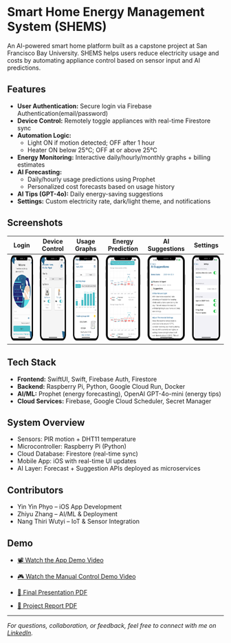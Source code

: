 # Smart Home Energy Management System (SHEMS)

An AI-powered smart home platform built as a capstone project at San Francisco Bay University. SHEMS helps users reduce electricity usage and costs by automating appliance control based on sensor input and AI predictions.

## Features

- **User Authentication:** Secure login via Firebase Authentication(email/password)
- **Device Control:** Remotely toggle appliances with real-time Firestore sync
- **Automation Logic:** 
  - Light ON if motion detected; OFF after 1 hour
  - Heater ON below 25°C; OFF at or above 25°C
- **Energy Monitoring:** Interactive daily/hourly/monthly graphs + billing estimates
- **AI Forecasting:** 
  - Daily/hourly usage predictions using Prophet
  - Personalized cost forecasts based on usage history
- **AI Tips (GPT-4o):** Daily energy-saving suggestions
- **Settings:** Custom electricity rate, dark/light theme, and notifications

## Screenshots

| Login | Device Control | Usage Graphs | Energy Prediction | AI Suggestions | Settings |
|-------|----------------|--------------|-------------------|----------------|----------|
| <img src="screens/login.png" height="200"/> | <img src="screens/control.png" height="200"/> | <img src="screens/energyusage.png" height="200"/> | <img src="screens/prediction.png" height="200"/> | <img src="screens/AIsuggestion.png" height="200"/> | <img src="screens/settings.png" height="200"/> |



## Tech Stack

- **Frontend:** SwiftUI, Swift, Firebase Auth, Firestore
- **Backend:** Raspberry Pi, Python, Google Cloud Run, Docker
- **AI/ML:** Prophet (energy forecasting), OpenAI GPT-4o-mini (energy tips)
- **Cloud Services:** Firebase, Google Cloud Scheduler, Secret Manager

## System Overview

- Sensors: PIR motion + DHT11 temperature
- Microcontroller: Raspberry Pi (Python)
- Cloud Database: Firestore (real-time sync)
- Mobile App: iOS with real-time UI updates
- AI Layer: Forecast + Suggestion APIs deployed as microservices

## Contributors

- Yin Yin Phyo – iOS App Development
- Zhiyu Zhang – AI/ML & Deployment
- Nang Thiri Wutyi – IoT & Sensor Integration

## Demo

- [📽️ Watch the App Demo Video](https://drive.google.com/file/d/1K_xsqd8Jy_qm3LsQVpbdLAvFwqQjHFa7/view?usp=sharing)
- [🎮 Watch the Manual Control Demo Video](https://drive.google.com/file/d/1-WqGfIsugvhem1wIa1_q6tAOGaLLVOpU/view?usp=sharing)

- [📄 Final Presentation PDF](https://drive.google.com/file/d/1HbBLbjniJwaN9-qYI3LXpxDdD3W5Wwex/view?usp=sharing)
- [📝 Project Report PDF](https://drive.google.com/file/d/1IlSaHKCCGwuk0gvSE8nBpPDHJP8Sconk/view?usp=drive_link)


---

*For questions, collaboration, or feedback, feel free to connect with me on [LinkedIn](https://www.linkedin.com/in/yinyinphyo29).*
